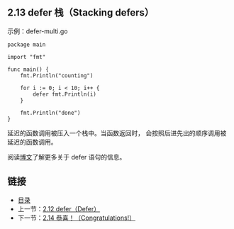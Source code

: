 ## 2.13 defer 栈（Stacking defers）

示例：defer-multi.go

    package main

    import "fmt"

    func main() {
    	fmt.Println("counting")

    	for i := 0; i < 10; i++ {
    		defer fmt.Println(i)
    	}

    	fmt.Println("done")
    }

延迟的函数调用被压入一个栈中。当函数返回时， 会按照后进先出的顺序调用被延迟的函数调用。

阅读[博文](https://blog.go-zh.org/defer-panic-and-recover)了解更多关于 defer 语句的信息。

## 链接
* [目录](https://github.com/alpha2018/go-zh/blob/master/tour/directory.md)
* 上一节：[2.12 defer（Defer）](https://github.com/alpha2018/go-zh/blob/master/tour/02.12.md)
* 下一节：[2.14 恭喜！（Congratulations!）](https://github.com/alpha2018/go-zh/blob/master/tour/02.14.md)
